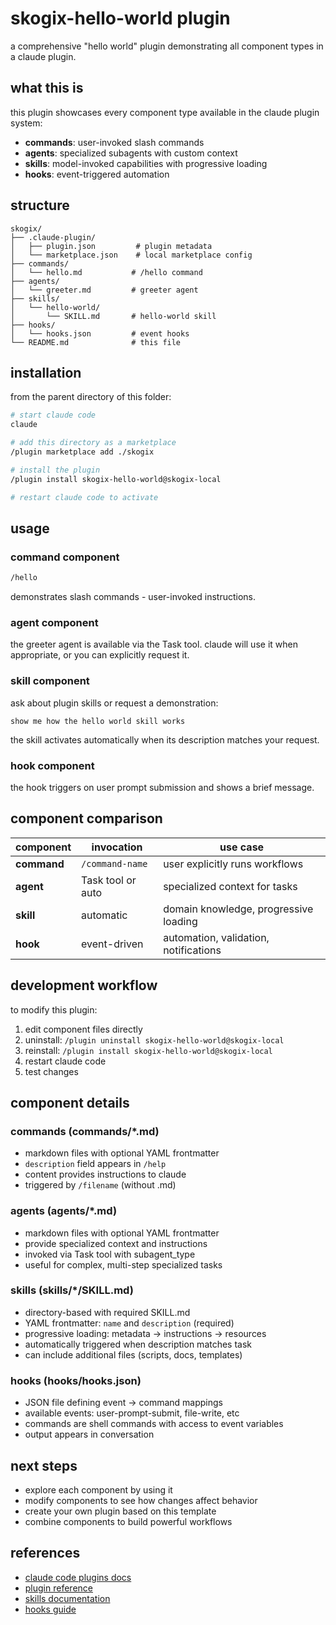 # skogix-hello-world plugin

a comprehensive "hello world" plugin demonstrating all component types in a claude plugin.

## what this is

this plugin showcases every component type available in the claude plugin system:

- **commands**: user-invoked slash commands
- **agents**: specialized subagents with custom context
- **skills**: model-invoked capabilities with progressive loading
- **hooks**: event-triggered automation

## structure

```
skogix/
├── .claude-plugin/
│   ├── plugin.json         # plugin metadata
│   └── marketplace.json    # local marketplace config
├── commands/
│   └── hello.md           # /hello command
├── agents/
│   └── greeter.md         # greeter agent
├── skills/
│   └── hello-world/
│       └── SKILL.md       # hello-world skill
├── hooks/
│   └── hooks.json         # event hooks
└── README.md              # this file
```

## installation

from the parent directory of this folder:

```bash
# start claude code
claude

# add this directory as a marketplace
/plugin marketplace add ./skogix

# install the plugin
/plugin install skogix-hello-world@skogix-local

# restart claude code to activate
```

## usage

### command component

```bash
/hello
```

demonstrates slash commands - user-invoked instructions.

### agent component

the greeter agent is available via the Task tool. claude will use it when appropriate, or you can explicitly request it.

### skill component

ask about plugin skills or request a demonstration:

```
show me how the hello world skill works
```

the skill activates automatically when its description matches your request.

### hook component

the hook triggers on user prompt submission and shows a brief message.

## component comparison

| component | invocation | use case |
|-----------|-----------|----------|
| **command** | `/command-name` | user explicitly runs workflows |
| **agent** | Task tool or auto | specialized context for tasks |
| **skill** | automatic | domain knowledge, progressive loading |
| **hook** | event-driven | automation, validation, notifications |

## development workflow

to modify this plugin:

1. edit component files directly
2. uninstall: `/plugin uninstall skogix-hello-world@skogix-local`
3. reinstall: `/plugin install skogix-hello-world@skogix-local`
4. restart claude code
5. test changes

## component details

### commands (commands/*.md)

- markdown files with optional YAML frontmatter
- `description` field appears in `/help`
- content provides instructions to claude
- triggered by `/filename` (without .md)

### agents (agents/*.md)

- markdown files with optional YAML frontmatter
- provide specialized context and instructions
- invoked via Task tool with subagent_type
- useful for complex, multi-step specialized tasks

### skills (skills/*/SKILL.md)

- directory-based with required SKILL.md
- YAML frontmatter: `name` and `description` (required)
- progressive loading: metadata → instructions → resources
- automatically triggered when description matches task
- can include additional files (scripts, docs, templates)

### hooks (hooks/hooks.json)

- JSON file defining event → command mappings
- available events: user-prompt-submit, file-write, etc
- commands are shell commands with access to event variables
- output appears in conversation

## next steps

- explore each component by using it
- modify components to see how changes affect behavior
- create your own plugin based on this template
- combine components to build powerful workflows

## references

- [claude code plugins docs](https://docs.anthropic.com/en/docs/claude-code/plugins)
- [plugin reference](https://docs.anthropic.com/en/docs/claude-code/plugins-reference)
- [skills documentation](https://docs.anthropic.com/en/docs/claude-code/skills)
- [hooks guide](https://docs.anthropic.com/en/docs/claude-code/hooks)
